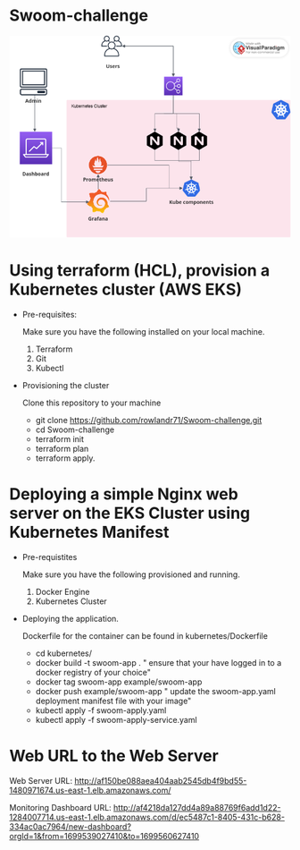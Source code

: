 # Swoom-challenge


![Diagram](./swoom-diagram.png)


# Using terraform (HCL), provision a Kubernetes cluster (AWS EKS)

* Pre-requisites: 

  Make sure you have the following installed on your local machine.
    1. Terraform
    2. Git
    3. Kubectl

* Provisioning the cluster

  Clone this repository to your machine
    * git clone https://github.com/rowlandr71/Swoom-challenge.git
    * cd Swoom-challenge
    * terraform init
    * terraform plan
    * terraform apply.

# Deploying a simple Nginx web server on the EKS Cluster using Kubernetes Manifest

* Pre-requistites

  Make sure you have the following provisioned and running.
  1. Docker Engine
  2. Kubernetes Cluster

* Deploying the application.

  Dockerfile for the container can be found in kubernetes/Dockerfile
    * cd kubernetes/
    * docker build -t swoom-app .
    " ensure that your have logged in to a docker registry of your choice"
    * docker tag swoom-app example/swoom-app
    * docker push example/swoom-app
    " update the swoom-app.yaml deployment manifest file with your image"
    * kubectl apply -f swoom-apply.yaml
    * kubectl apply -f swoom-apply-service.yaml

# Web URL to the Web Server
Web Server URL: http://af150be088aea404aab2545db4f9bd55-1480971674.us-east-1.elb.amazonaws.com/

Monitoring Dashboard URL: http://af4218da127dd4a89a88769f6add1d22-1284007714.us-east-1.elb.amazonaws.com/d/ec5487c1-8405-431c-b628-334ac0ac7964/new-dashboard?orgId=1&from=1699539027410&to=1699560627410
